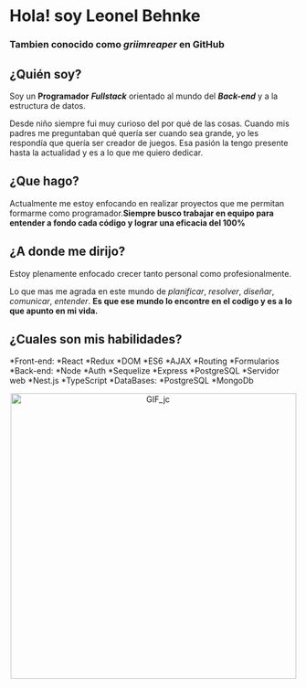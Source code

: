 # **Hola! soy Leonel Behnke**
### Tambien conocido como _griimreaper_ en GitHub

## **¿Quién soy?**
Soy un **Programador** ***Fullstack*** orientado al mundo del ***Back-end*** y a la estructura de datos.

Desde niño siempre fui muy curioso del por qué de las cosas. Cuando mis padres me preguntaban qué quería ser cuando sea grande, yo les respondía que quería ser creador de juegos. Esa pasión la tengo presente hasta la actualidad y es a lo que me quiero dedicar.

## **¿Que hago?**
Actualmente me estoy enfocando en realizar proyectos que me permitan formarme como programador.**Siempre busco trabajar en equipo para entender a fondo cada código y lograr una eficacia del 100%**

## **¿A donde me dirijo?**
Estoy plenamente enfocado crecer tanto personal como profesionalmente.

Lo que mas me agrada en este mundo de *planificar*, *resolver*, *diseñar*, *comunicar*, *entender*.
**Es que ese mundo lo encontre en el codigo y es a lo que apunto en mi vida.**

## **¿Cuales son mis habilidades?**
*Front-end:
  *React
  *Redux
  *DOM
  *ES6
  *AJAX
  *Routing
  *Formularios
*Back-end:
  *Node
  *Auth
  *Sequelize
  *Express
  *PostgreSQL
  *Servidor web
  *Nest.js
  *TypeScript
*DataBases:
  *PostgreSQL
  *MongoDb

<p align="center">
  <img src="https://78.media.tumblr.com/69b74540b716c22f78bacdff91f02bf2/tumblr_inline_p80m8wJkm61r4kz8i_540.gif" alt="GIF_jc" width="500"/>
</p>


